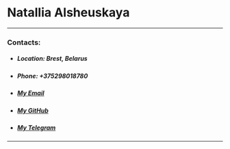 # Natallia Alsheuskaya

**********************************************************************************

### Contacts:

* ##### Location: Brest, Belarus
* ##### Phone: +375298018780
* ##### [My Email](nata_24_12@mail.ru)
* ##### [My GitHub](https://github.com/natalie-js)
* ##### [My Telegram](https://t.me/o_natalie_js)

**********************************************************************************

